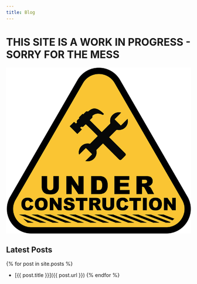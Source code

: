 ```yaml
---
title: Blog
---
```

# THIS SITE IS A WORK IN PROGRESS - SORRY FOR THE MESS
![work in progress](/assets/under_construction.png)
## Latest Posts
{% for post in site.posts %}
- [{{ post.title }}]({{ post.url }})
{% endfor %}
